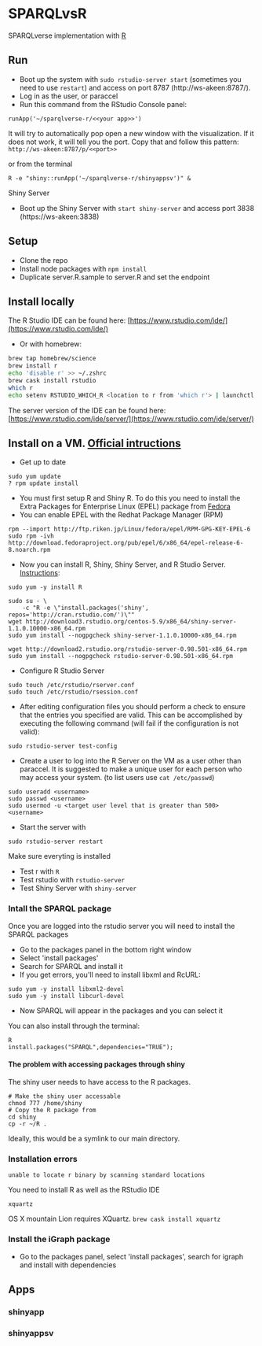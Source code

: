 # SPARQLvsR

SPARQLverse implementation with [R](http://www.rstudio.com/)

## Run

- Boot up the system with `sudo rstudio-server start` (sometimes you need to use `restart`) and access on port 8787 (http://ws-akeen:8787/).
- Log in as the user, or paraccel
- Run this command from the RStudio Console panel:
```
runApp('~/sparqlverse-r/<<your app>>')
```
It will try to automatically pop open a new window with the visualization. If it does not work, it will tell you the port. Copy that and follow this pattern: `http://ws-akeen:8787/p/<<port>>`
 
or from the terminal 
```
R -e "shiny::runApp('~/sparqlverse-r/shinyappsv')" &
```

Shiny Server

- Boot up the Shiny Server with `start shiny-server` and access port 3838 (https://ws-akeen:3838)

## Setup 

- Clone the repo
- Install node packages with `npm install`
- Duplicate server.R.sample to server.R and set the endpoint

## Install locally

The R Studio IDE can be found here: [https://www.rstudio.com/ide/](https://www.rstudio.com/ide/)
- Or with homebrew:
```bash
brew tap homebrew/science
brew install r
echo 'disable r' >> ~/.zshrc
brew cask install rstudio
which r
echo setenv RSTUDIO_WHICH_R <location to r from 'which r'> | launchctl
```

The server version of the IDE can be found here: [https://www.rstudio.com/ide/server/](https://www.rstudio.com/ide/server/)

## Install on a VM. [Official intructions](http://www.rstudio.com/shiny/server/install-opensource)

- Get up to date
```
sudo yum update
? rpm update install
```
- You must first setup R and Shiny R. To do this you need to install the Extra Packages for Enterprise Linux (EPEL) package from [Fedora](https://fedoraproject.org/wiki/EPEL) 
- You can enable EPEL with the Redhat Package Manager (RPM)
```
rpm --import http://ftp.riken.jp/Linux/fedora/epel/RPM-GPG-KEY-EPEL-6
sudo rpm -ivh http://download.fedoraproject.org/pub/epel/6/x86_64/epel-release-6-8.noarch.rpm
```
- Now you can install R, Shiny, Shiny Server, and R Studio Server. [Instructions](http://www.rstudio.com/shiny/server/install-opensource):
```
sudo yum -y install R

sudo su - \
    -c "R -e \"install.packages('shiny', repos='http://cran.rstudio.com/')\""
wget http://download3.rstudio.org/centos-5.9/x86_64/shiny-server-1.1.0.10000-x86_64.rpm
sudo yum install --nogpgcheck shiny-server-1.1.0.10000-x86_64.rpm

wget http://download2.rstudio.org/rstudio-server-0.98.501-x86_64.rpm
sudo yum install --nogpgcheck rstudio-server-0.98.501-x86_64.rpm
```
- Configure R Studio Server
```
sudo touch /etc/rstudio/rserver.conf
sudo touch /etc/rstudio/rsession.conf
```
- After editing configuration files you should perform a check to ensure that the entries you specified are valid. This can be accomplished by executing the following command (will fail if the configuration is not valid):
```
sudo rstudio-server test-config
```
- Create a user to log into the R Server on the VM as a user other than paraccel. It is suggested to make a unique user for each person who may access your system. (to list users use `cat /etc/passwd`)
```
sudo useradd <username>
sudo passwd <username>
sudo usermod -u <target user level that is greater than 500> <username>
```
- Start the server with
```
sudo rstudio-server restart
```

Make sure everyting is installed

- Test r with `R`
- Test rstudio with `rstudio-server`
- Test Shiny Server with `shiny-server`

### Intall the SPARQL package
Once you are logged into the rstudio server you will need to install the SPARQL packages

- Go to the packages panel in the bottom right window
- Select 'install packages'
- Search for SPARQL and install it
- If you get errors, you'll need to install libxml and RcURL:
```
sudo yum -y install libxml2-devel
sudo yum -y install libcurl-devel
```
- Now SPARQL will appear in the packages and you can select it

You can also install through the terminal:
```
R
install.packages("SPARQL",dependencies="TRUE");
```

#### The problem with accessing packages through shiny

The shiny user needs to have access to the R packages.

```
# Make the shiny user accessable
chmod 777 /home/shiny
# Copy the R package from 
cd shiny
cp -r ~/R .
```

Ideally, this would be a symlink to our main directory. 

### Installation errors

`unable to locate r binary by scanning standard locations`

You need to install R as well as the RStudio IDE

`xquartz`

OS X mountain Lion requires XQuartz.
`brew cask install xquartz`

### Install the iGraph package

- Go to the packages panel, select 'install packages', search for igraph and install with dependencies

## Apps

### shinyapp

### shinyappsv
